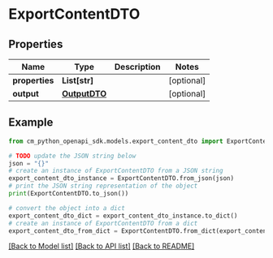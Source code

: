 # ExportContentDTO


## Properties

Name | Type | Description | Notes
------------ | ------------- | ------------- | -------------
**properties** | **List[str]** |  | [optional] 
**output** | [**OutputDTO**](OutputDTO.md) |  | [optional] 

## Example

```python
from cm_python_openapi_sdk.models.export_content_dto import ExportContentDTO

# TODO update the JSON string below
json = "{}"
# create an instance of ExportContentDTO from a JSON string
export_content_dto_instance = ExportContentDTO.from_json(json)
# print the JSON string representation of the object
print(ExportContentDTO.to_json())

# convert the object into a dict
export_content_dto_dict = export_content_dto_instance.to_dict()
# create an instance of ExportContentDTO from a dict
export_content_dto_from_dict = ExportContentDTO.from_dict(export_content_dto_dict)
```
[[Back to Model list]](../README.md#documentation-for-models) [[Back to API list]](../README.md#documentation-for-api-endpoints) [[Back to README]](../README.md)


